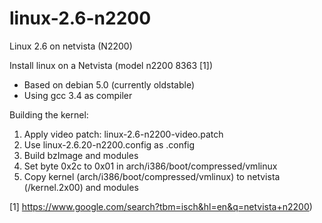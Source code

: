 linux-2.6-n2200
===============

Linux 2.6 on netvista (N2200)

Install linux on a Netvista (model n2200 8363 [1])

* Based on debian 5.0 (currently oldstable)
* Using gcc 3.4 as compiler

Building the kernel:

1. Apply video patch: linux-2.6-n2200-video.patch
2. Use linux-2.6.20-n2200.config as .config
3. Build bzImage and modules
4. Set byte 0x2c to 0x01 in arch/i386/boot/compressed/vmlinux
5. Copy kernel (arch/i386/boot/compressed/vmlinux) to netvista (/kernel.2x00)
   and modules

[1] https://www.google.com/search?tbm=isch&hl=en&q=netvista+n2200)
